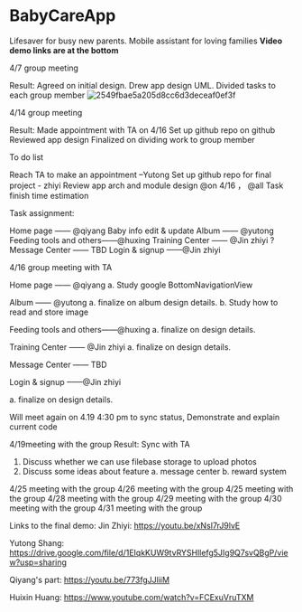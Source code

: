  # BabyCareApp
Lifesaver for busy new parents. Mobile assistant for loving families
**Video demo links are at the bottom**

4/7 group meeting

Result:
Agreed on initial design. 
Drew app design UML. 
Divided tasks to each group member
![2549fbae5a205d8cc6d3deceaf0ef3f](https://user-images.githubusercontent.com/98197405/165391634-a8517ab2-fdf1-48db-a6a9-199227a4f020.jpg)

4/14 group meeting

Result:
Made appointment with TA on 4/16
Set up github repo on github
Reviewed app design
Finalized on dividing work to group member

To do list

Reach TA to make an appointment –Yutong
Set up github repo for final project - zhiyi
Review app arch and module design @on 4/16 ， @all
Task finish time estimation

Task assignment:

Home page  —— @qiyang
  Baby info edit & update
Album —— @yutong
Feeding tools and others——@huxing
Training Center —— @Jin zhiyi
?Message Center —— TBD
Login & signup ——@Jin zhiyi

4/16 group meeting with TA 

Home page  —— @qiyang
a. Study google BottomNavigationView 

Album —— @yutong
a. finalize on album design details. 
b. Study how to read and store image

Feeding tools and others——@huxing
a. finalize on design details.

Training Center —— @Jin zhiyi
a. finalize on design details.

Message Center —— TBD

Login & signup ——@Jin zhiyi

a. finalize on design details.

Will meet again on 4.19 4:30 pm to sync status, Demonstrate and explain current code

4/19meeting with the group
Result: Sync with TA
1. Discuss whether we can use filebase storage to upload photos
2. Discuss some ideas about feature
a. message center
b. reward system

4/25 meeting with the group
4/26 meeting with the group
4/25 meeting with the group
4/28 meeting with the group
4/29 meeting with the group
4/30 meeting with the group
4/31 meeting with the group

Links to the final demo: 
Jin Zhiyi:  https://youtu.be/xNsI7rJ9lvE

Yutong Shang: https://drive.google.com/file/d/1EIqkKUW9tvRYSHllefg5JIg9Q7svQBgP/view?usp=sharing

Qiyang's part: https://youtu.be/773fgJJliiM

Huixin Huang: https://www.youtube.com/watch?v=FCExuVruTXM

